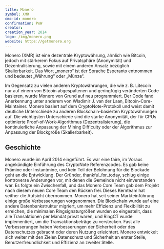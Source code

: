 ```yaml
---
title: Monero
symbol: XMR
cmc-id: monero
confirmation: PoW
creator:
creation_year: 2014
logo: /img/monero.png
website: https://getmonero.org
---
```

Monero (XMR) ist eine dezentrale Kryptowährung, ähnlich wie Bitcoin, jedoch mit stärkerem Fokus auf Privatsphäre (Anonymität) und Dezentralisierung, sowie mit einem anderen Ansatz bezüglich Skalierbarkeit. Das Wort „monero“ ist der Sprache Esperanto entnommen und bedeutet „Währung“ oder „Münze“.

Im Gegensatz zu vielen anderen Kryptowährungen, die wie z. B. Litecoin nur auf einem von Bitcoin abgespaltenen und geringfügig veränderten Code basieren, wurde Monero von Grund auf neu programmiert. Der Code fand Anerkennung unter anderem von Wladimir J. van der Laan, Bitcoin-Core-Maintainer. Monero basiert auf dem CryptoNote-Protokoll und weist damit deutliche Unterschiede zu anderen Blockchain-basierten Kryptowährungen auf. Die wichtigsten Unterschiede sind die starke Anonymität, der für CPUs optimierte Proof-of-Work-Algorithmus (Dezentralisierung), die kontinuierliche Anpassung der Mining Difficulty oder der Algorithmus zur Anpassung der Blockgröße (Skalierbarkeit).

## Geschichte
Monero wurde im April 2014 eingeführt. Es war eine faire, im Voraus angekündigte Einführung des CryptoNote Referenzcodes. Es gab keine Prämine oder Instantmine, und kein Teil der Belohnung für die Blockade geht an die Entwicklung.  Der Gründer, thankful_for_today, schlug einige kontroverse Änderungen vor, mit denen die Gemeinde nicht einverstanden war. Es folgte ein Zwischenfall, und das Monero Core Team gab dem Projekt nach diesem neuen Core Team den Rücken frei. Dieses Kernteam hat seither die Aufsicht übernommen.
Monero hat seit seiner Markteinführung einige große Verbesserungen vorgenommen. Die Blockchain wurde auf eine andere Datenbankstruktur migriert, um mehr Effizienz und Flexibilität zu erreichen, die minimalen Ringsignaturgrößen wurden so eingestellt, dass alle Transaktionen per Mandat privat waren, und RingCT wurde implementiert, um die Transaktionsbeträge zu verstecken. Fast alle Verbesserungen haben Verbesserungen der Sicherheit oder des Datenschutzes gebracht oder deren Nutzung erleichtert. Monero entwickelt sich weiter mit den Zielen Datenschutz und Sicherheit an erster Stelle, Benutzerfreundlichkeit und Effizienz an zweiter Stelle.
